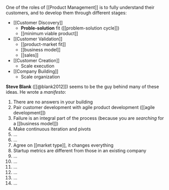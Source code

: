 One of the roles of [[Product Management]] is to fully understand their customers, and to develop them through different stages: 

- [[Customer Discovery]]
	- **Proble-solution** fit ([[problem-solution cycle]])
	- [[minimum viable product]]
- [[Customer Validation]]
	- [[product-market fit]]
	- [[business model]]
	- [[sales]]
- [[Customer Creation]]
	- Scale execution
- [[Company Building]]
	- Scale organization


**Steve Blank** ([[@blank2012]]) seems to be the guy behind many of these ideas. He wrote a *manifesto*:

1. There are no answers in your building
2. Pair customer development with agile product development ([[agile development]])
3. Failure is an integral part of the process (because you are *searching* for a [[business model]])
4. Make continuous iteration and pivots
5.  ...
6.  ...
7. Agree on [[market type]], it changes everything
8. Startup metrics are different from those in an existing company
9.  ...
10.  ...
11. ...
12.  ...
13.  ...
14.  ...